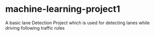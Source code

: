 # machine-learning-project1
 A basic lane Detection Project which is used for detecting lanes while driving following traffic rules
